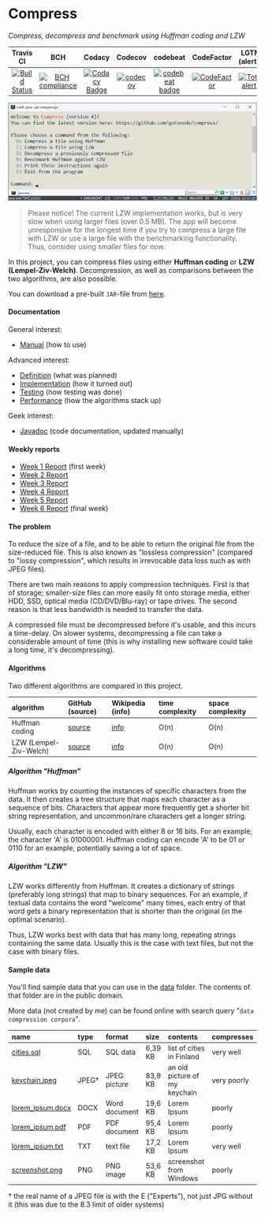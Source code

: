 # Compress
*Compress, decompress and benchmark using Huffman coding and LZW*

| Travis CI | BCH | Codacy | Codecov | codebeat | CodeFactor | LGTM (alerts) |
| :-------: | :-: | :----: | :-----: | :------: | :--------: | :-----------: |
|[![Build Status](https://travis-ci.org/gotonode/compress.svg?branch=master)](https://travis-ci.org/gotonode/compress) | [![BCH compliance](https://bettercodehub.com/edge/badge/gotonode/compress?branch=master)](https://bettercodehub.com/) | [![Codacy Badge](https://api.codacy.com/project/badge/Grade/89a0544739ac4db8a43db10c8668d9ce)](https://www.codacy.com/app/gotonode/compress?utm_source=github.com&amp;utm_medium=referral&amp;utm_content=gotonode/compress&amp;utm_campaign=Badge_Grade) | [![codecov](https://codecov.io/gh/gotonode/compress/branch/master/graph/badge.svg)](https://codecov.io/gh/gotonode/compress) | [![codebeat badge](https://codebeat.co/badges/2df89018-36e8-40c1-a9d2-7d229a223afa)](https://codebeat.co/projects/github-com-gotonode-compress-master) | [![CodeFactor](https://www.codefactor.io/repository/github/gotonode/compress/badge)](https://www.codefactor.io/repository/github/gotonode/compress) | [![Total alerts](https://img.shields.io/lgtm/alerts/g/gotonode/compress.svg?logo=lgtm&logoWidth=18)](https://lgtm.com/projects/g/gotonode/compress/alerts/) |

![App](https://github.com/gotonode/compress/blob/master/docs/images/app02.png)

> Please notice! The current LZW implementation works, but is very slow when using larger files (over 0.5 MB). The app will become unresponsive for the longest time if you try to compress a large file with LZW or use a large file with the benchmarking functionality. Thus, consider using smaller files for now.

In this project, you can compress files using either **Huffman coding** or **LZW (Lempel-Ziv-Welch)**. Decompression, as well as comparisons between the two algorithms, are also possible.

You can download a pre-built `JAR`-file from [here](https://github.com/gotonode/compress/releases).

#### Documentation
General interest:
* [Manual](docs/MANUAL.md) (how to use)

Advanced interest:
* [Definition](docs/DEFINITION.md) (what was planned)
* [Implementation](docs/IMPLEMENTATION.md) (how it turned out)
* [Testing](docs/TESTING.md) (how testing was done)
* [Performance](docs/PERFORMANCE.md) (how the algorithms stack up)

Geek interest:
* [Javadoc](https://gotonode.github.io/compress) (code documentation, updated manually)

#### Weekly reports
* [Week 1 Report](docs/WEEK1.md) (first week)
* [Week 2 Report](docs/WEEK2.md)
* [Week 3 Report](docs/WEEK3.md)
* [Week 4 Report](docs/WEEK4.md)
* [Week 5 Report](docs/WEEK5.md)
* [Week 6 Report](docs/WEEK6.md) (final week)

#### The problem

To reduce the size of a file, and to be able to return the original file from the size-reduced file. This is also known as "lossless compression" (compared to "lossy compression", which results in irrevocable data loss such as with JPEG files).

There are two main reasons to apply compression techniques. First is that of storage; smaller-size files can more easily fit onto storage media, either HDD, SSD, optical media (CD/DVD/Blu-ray) or tape drives. The second reason is that less bandwidth is needed to transfer the data.

A compressed file must be decompressed before it's usable, and this incurs a time-delay. On slower systems, decompressing a file can take a considerable amount of time (this is why installing new software could take a long time, it's decompressing).

#### Algorithms

Two different algorithms are compared in this project.

| algorithm | GitHub (source) | Wikipedia (info) | time complexity | space complexity |
| :-------  | :-------------- | :--------------- | :-------------- | :--------------- |
| Huffman coding | [source](src/main/java/io/github/gotonode/compress/algorithms/huffman) | [info](https://en.wikipedia.org/wiki/Huffman_coding) | O(n) | O(n) |
| LZW (Lempel-Ziv-Welch)| [source](src/main/java/io/github/gotonode/compress/algorithms/lzw) | [info](https://en.wikipedia.org/wiki/Lempel%E2%80%93Ziv%E2%80%93Welch) | O(n) | O(n) |

##### Algorithm "Huffman"

Huffman works by counting the instances of specific characters from the data. It then creates a tree structure that maps each character as a sequence of bits. Characters that appear more frequently get a shorter bit string representation, and uncommon/rare characters get a longer string.

Usually, each character is encoded with either 8 or 16 bits. For an example, the character 'A' is 01000001. Huffman coding can encode 'A' to be 01 or 0110 for an example, potentially saving a lot of space.

##### Algorithm "LZW"

LZW works differently from Huffman. It creates a dictionary of strings (preferably long strings) that map to binary sequences. For an example, if textual data contains the word "welcome" many times, each entry of that word gets a binary representation that is shorter than the original (in the optimal scenario).

Thus, LZW works best with data that has many long, repeating strings containing the same data. Usually this is the case with text files, but not the case with binary files.

#### Sample data

You'll find sample data that you can use in the [data](data) folder. The contents of that folder are in the public domain.

More data (not created by me) can be found online with search query "`data compression corpora`".

| name | type | format | size | contents | compresses |
| :--- | :--- | :----- | :--- | :------- | :--------- |
| [cities.sql](data/cities.sql) | SQL | SQL data | 6,39 KB | list of cities in Finland | very well |
| [keychain.jpeg](data/keychain.jpeg) | JPEG† | JPEG picture | 83,9 KB | an old picture of my keychain | very poorly |
| [lorem_ipsum.docx](data/lorem_ipsum.docx) | DOCX | Word document | 19,6 KB | Lorem Ipsum | poorly |
| [lorem_ipsum.pdf](data/lorem_ipsum.pdf) | PDF | PDF document | 95,4 KB | Lorem Ipsum | poorly |
| [lorem_ipsum.txt](data/lorem_ipsum.txt) | TXT | text file | 17,2 KB | Lorem Ipsum | very well |
| [screenshot.png](data/screenshot.png) | PNG | PNG image | 53,6 KB | screenshot from Windows | poorly |

† the real name of a JPEG file is with the E ("Experts"), not just JPG without it (this was due to the 8.3 limit of older systems)
